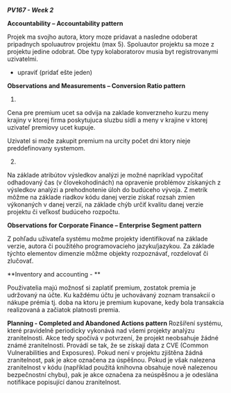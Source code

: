 ***PV167 - Week 2***

**Accountability – Accountability pattern**

Projek ma svojho autora, ktory moze pridavat a nasledne odoberat pripadnych spoluautrov projektu (max 5). Spoluautor projektu sa moze z projektu jedine odobrat. Obe typy kolaboratorov musia byt registrovanymi uzivatelmi.

- upraviť (pridať ešte jeden)



**Observations and Measurements – Conversion Ratio pattern**

1.
  Cena pre premium ucet sa odvija na zaklade konverzneho kurzu meny krajiny v ktorej firma poskytujuca sluzbu sídli a meny v krajine v ktorej uzivateľ premiovy ucet kupuje.

  Uzivatel si može zakupit premium na urcity počet dni ktory nieje preddefinovany systemom.

2. 
  Na základe atribútov výsledkov analýzi je možné napríklad vypočítať odhadovaný čas (v človekohodinách) na opravenie problémov získaných z výsledkov analýzi a prehodnotenie úloh do budúceho vývoja. Z metrík môžme na základe riadkov kódu danej verzie získať rozsah zmien výkonaných v danej verzií, na základe chýb určiť kvalitu danej verzie projektu či veľkosť budúceho rozpočtu.
  

**Observations for Corporate Finance – Enterprise Segment pattern**

Z pohľadu uživateľa systému možme projekty identifikovať na základe verzie, autora či použitého programovacieho jazyku/jazykou. Za základe týchto elementov dimenzie môžme objekty rozpoznávať, rozdelovať či zlučovať.


**Inventory and accounting - **


Použivatelia majú možnosť si zaplatiť premium, zostatok premia je udržovaný na účte. Ku každému účtu je uchovávaný zoznam transakcií o nákupe prémia tj. doba na ktoru je premium kupovane, kedy bola transakcia realizovaná a začiatok platnosti premia.


**Planning - Completed and Abandoned Actions pattern**
Rozšíření systému, které pravidelně periodicky vykonává nad všemi projekty analýzu zranitelnosti. Akce tedy spočívá v potvrzení, že projekt neobsahuje žádné známé zranitelnosti. Provádí se tak, že se získají data z CVE (Common Vulnerabilities and Exposures). Pokud není v projektu zjištěna žádná zranitelnost, pak je akce označena za úspěšnou. Pokud je však nalezena zranitelnost v kódu (například použitá knihovna obsahuje nově nalezenou bezpečnostní chybu), pak je akce označena za neúspěšnou a je odeslána notifikace popisující danou zranitelnost.
